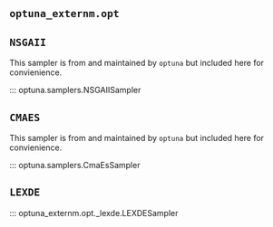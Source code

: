 ## `optuna_externm.opt`

## `NSGAII`

This sampler is from and maintained by `optuna` but included here for convienience.

::: optuna.samplers.NSGAIISampler

## `CMAES`

This sampler is from and maintained by `optuna` but included here for convienience.

::: optuna.samplers.CmaEsSampler

## `LEXDE`

::: optuna_externm.opt._lexde.LEXDESampler
